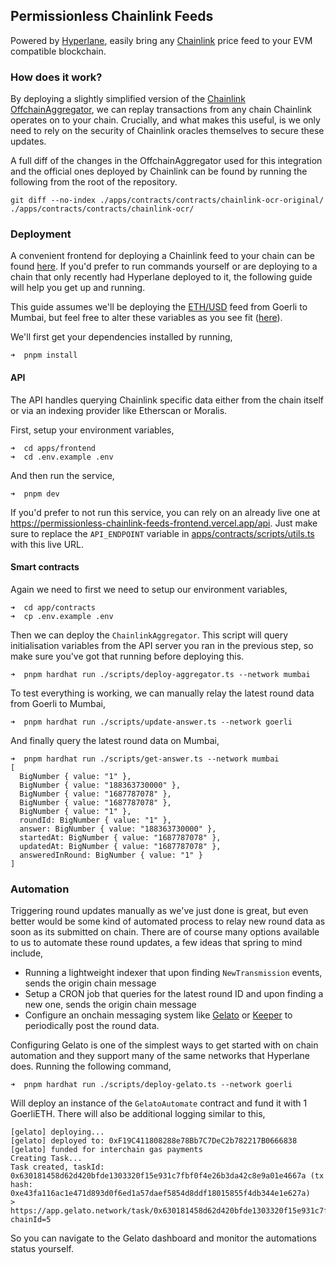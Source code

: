 ## Permissionless Chainlink Feeds

Powered by [Hyperlane](https://hyperlane.xyz), easily bring any [Chainlink](https://chain.link/) price feed to your EVM compatible blockchain.

### How does it work?

By deploying a slightly simplified version of the [Chainlink OffchainAggregator](https://github.com/smartcontractkit/libocr/blob/master/contract/OffchainAggregator.sol), we can replay transactions from any chain Chainlink operates on to your chain. Crucially, and what makes this useful, is we only need to rely on the security of Chainlink oracles themselves to secure these updates.

A full diff of the changes in the OffchainAggregator used for this integration and the official ones deployed by Chainlink can be found by running the following from the root of the repository.

```
git diff --no-index ./apps/contracts/contracts/chainlink-ocr-original/ ./apps/contracts/contracts/chainlink-ocr/
```

### Deployment

A convenient frontend for deploying a Chainlink feed to your chain can be found [here](https://permissionless-chainlink-feeds-frontend.vercel.app/). If you'd prefer to run commands yourself or are deploying to a chain that only recently had Hyperlane deployed to it, the following guide will help you get up and running.

This guide assumes we'll be deploying the [ETH/USD](https://data.chain.link/) feed from Goerli to Mumbai, but feel free to alter these variables as you see fit ([here](./apps/contracts/scripts/utils.ts)).

We'll first get your dependencies installed by running,

```
➜  pnpm install
```

#### API

The API handles querying Chainlink specific data either from the chain itself or via an indexing provider like Etherscan or Moralis.

First, setup your environment variables,

```
➜  cd apps/frontend
➜  cd .env.example .env
```

And then run the service,

```
➜  pnpm dev
```

If you'd prefer to not run this service, you can rely on an already live one at https://permissionless-chainlink-feeds-frontend.vercel.app/api. Just make sure to replace the `API_ENDPOINT` variable in [apps/contracts/scripts/utils.ts](./apps/contracts/scripts/utils.ts) with this live URL.

#### Smart contracts

Again we need to first we need to setup our environment variables,

```
➜  cd app/contracts
➜  cp .env.example .env
```

Then we can deploy the `ChainlinkAggregator`. This script will query initialisation variables from the API server you ran in the previous step, so make sure you've got that running before deploying this.

```
➜  pnpm hardhat run ./scripts/deploy-aggregator.ts --network mumbai
```

To test everything is working, we can manually relay the latest round data from Goerli to Mumbai,

```
➜  pnpm hardhat run ./scripts/update-answer.ts --network goerli
```

And finally query the latest round data on Mumbai,

```
➜  pnpm hardhat run ./scripts/get-answer.ts --network mumbai
[
  BigNumber { value: "1" },
  BigNumber { value: "188363730000" },
  BigNumber { value: "1687787078" },
  BigNumber { value: "1687787078" },
  BigNumber { value: "1" },
  roundId: BigNumber { value: "1" },
  answer: BigNumber { value: "188363730000" },
  startedAt: BigNumber { value: "1687787078" },
  updatedAt: BigNumber { value: "1687787078" },
  answeredInRound: BigNumber { value: "1" }
]
```

### Automation

Triggering round updates manually as we've just done is great, but even better would be some kind of automated process to relay new round data as soon as its submitted on chain. There are of course many options available to us to automate these round updates, a few ideas that spring to mind include,

- Running a lightweight indexer that upon finding `NewTransmission` events, sends the origin chain message
- Setup a CRON job that queries for the latest round ID and upon finding a new one, sends the origin chain message
- Configure an onchain messaging system like [Gelato](https://gelato.network) or [Keeper](https://keep3r.network/) to periodically post the round data.

Configuring Gelato is one of the simplest ways to get started with on chain automation and they support many of the same networks that Hyperlane does. Running the following command,

```
➜  pnpm hardhat run ./scripts/deploy-gelato.ts --network goerli
```

Will deploy an instance of the `GelatoAutomate` contract and fund it with 1 GoerliETH. There will also be additional logging similar to this,

```
[gelato] deploying...
[gelato] deployed to: 0xF19C411808288e78Bb7C7DeC2b782217B0666838
[gelato] funded for interchain gas payments
Creating Task...
Task created, taskId: 0x630181458d62d420bfde1303320f15e931c7fbf0f4e26b3da42c8e9a01e4667a (tx hash: 0xe43fa116ac1e471d893d0f6ed1a57daef5854d8ddf18015855f4db344e1e627a)
> https://app.gelato.network/task/0x630181458d62d420bfde1303320f15e931c7fbf0f4e26b3da42c8e9a01e4667a?chainId=5
```

So you can navigate to the Gelato dashboard and monitor the automations status yourself.
